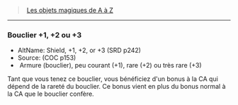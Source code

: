 ﻿---
!MagicItem
Type: Armure (bouclier)
Rarity: peu courantrare
Id: magicitems_az_hd.md#bouclier-1-2-ou-3
ParentLink: magicitems_az_hd.md#les-objets-magiques-de-a-à-z
Name: Bouclier +1, +2 ou +3
ParentName: Les objets magiques de A à Z
NameLevel: 3
AltName: Shield, +1, +2, or +3 (SRD p242)
Source: (COC p153)
Attributes:
  Name: Bouclier +1, +2 ou +3
  Markdown: >+
    ### <!--Name-->Bouclier +1, +2 ou +3<!--/Name-->


    - AltName: <!--AltName-->Shield, +1, +2, or +3 (SRD p242)<!--/AltName-->

    - Source: <!--Source-->(COC p153)<!--/Source-->

    -  <!--Type-->Armure (bouclier)<!--/Type-->, <!--Rarity-->peu courant<!--/Rarity--> (+1), <!--Rarity-->rare<!--/Rarity--> (+2) ou très rare (+3)


    Tant que vous tenez ce bouclier, vous bénéficiez d'un bonus à la CA qui dépend de la rareté du bouclier. Ce bonus vient en plus du bonus normal à la CA que le bouclier confère.

  AltName: Shield, +1, +2, or +3 (SRD p242)
  Source: (COC p153)
  Type: Armure (bouclier)
  Rarity: peu courantrare
AttributesDictionary: >+
  Name: Bouclier +1, +2 ou +3

  Markdown: >+

    ### <!--Name-->Bouclier +1, +2 ou +3<!--/Name-->





    - AltName: <!--AltName-->Shield, +1, +2, or +3 (SRD p242)<!--/AltName-->



    - Source: <!--Source-->(COC p153)<!--/Source-->



    -  <!--Type-->Armure (bouclier)<!--/Type-->, <!--Rarity-->peu courant<!--/Rarity--> (+1), <!--Rarity-->rare<!--/Rarity--> (+2) ou très rare (+3)





    Tant que vous tenez ce bouclier, vous bénéficiez d'un bonus à la CA qui dépend de la rareté du bouclier. Ce bonus vient en plus du bonus normal à la CA que le bouclier confère.



  AltName: Shield, +1, +2, or +3 (SRD p242)

  Source: (COC p153)

  Type: Armure (bouclier)

  Rarity: peu courantrare

---
> [Les objets magiques de A à Z](hd_magicitems_az_les_objets_magiques_de_a_a_z.md)

---

### Bouclier +1, +2 ou +3

- AltName: Shield, +1, +2, or +3 (SRD p242)
- Source: (COC p153)
-  Armure (bouclier), peu courant (+1), rare (+2) ou très rare (+3)

Tant que vous tenez ce bouclier, vous bénéficiez d'un bonus à la CA qui dépend de la rareté du bouclier. Ce bonus vient en plus du bonus normal à la CA que le bouclier confère.

